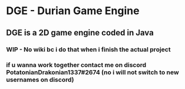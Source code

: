 # DGE - Durian Game Engine
## DGE is a 2D game engine coded in Java
### WIP - No wiki bc i do that when i finish the actual project
### if u wanna work together contact me on discord PotatonianDrakonian1337#2674 (no i will not switch to new usernames on discord)